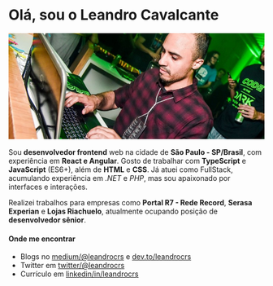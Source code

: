 # Olá, sou o Leandro Cavalcante

![](https://raw.githubusercontent.com/leandrocrs/leandrocrs/master/cover.jpg)

Sou **desenvolvedor frontend** web na cidade de **São Paulo - SP/Brasil**, com experiência em **React e Angular**. Gosto de trabalhar com **TypeScript** e **JavaScript** (ES6+), além de **HTML** e **CSS**. Já atuei como FullStack, acumulando experiência em *.NET* e *PHP*, mas sou apaixonado por interfaces e interações.

Realizei trabalhos para empresas como **Portal R7 - Rede Record**, **Serasa Experian** e **Lojas Riachuelo**, atualmente ocupando posição de **desenvolvedor sênior**.

#### Onde me encontrar

* Blogs no [medium/@leandrocrs](https://medium.com/@leandrocrs) e [dev.to/leandrocrs](https://dev.to/leandrocrs)
* Twitter em [twitter/@leandrocrs](https://twitter.com/leandrocrs)
* Currículo em [linkedin/in/leandrocrs](https://www.linkedin.com/in/leandrocrs/)
